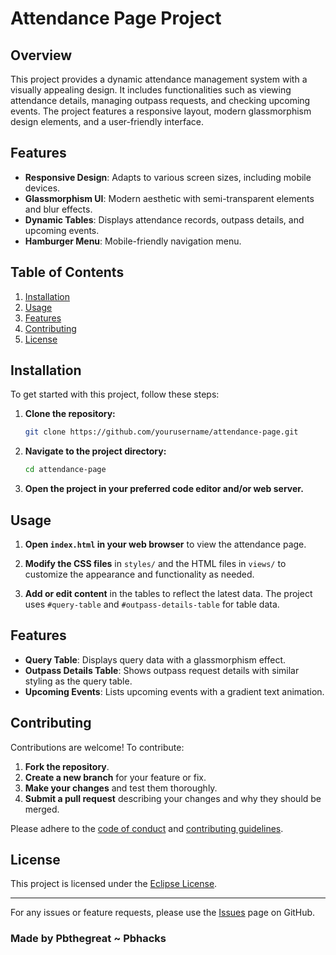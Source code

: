 # Attendance Page Project

## Overview

This project provides a dynamic attendance management system with a visually appealing design. It includes functionalities such as viewing attendance details, managing outpass requests, and checking upcoming events. The project features a responsive layout, modern glassmorphism design elements, and a user-friendly interface.

## Features

- **Responsive Design**: Adapts to various screen sizes, including mobile devices.
- **Glassmorphism UI**: Modern aesthetic with semi-transparent elements and blur effects.
- **Dynamic Tables**: Displays attendance records, outpass details, and upcoming events.
- **Hamburger Menu**: Mobile-friendly navigation menu.

## Table of Contents

1. [Installation](#installation)
2. [Usage](#usage)
3. [Features](#features)
4. [Contributing](#contributing)
5. [License](#license)

## Installation

To get started with this project, follow these steps:

1. **Clone the repository:**

    ```bash
    git clone https://github.com/yourusername/attendance-page.git
    ```

2. **Navigate to the project directory:**

    ```bash
    cd attendance-page
    ```

3. **Open the project in your preferred code editor and/or web server.**

## Usage

1. **Open `index.html` in your web browser** to view the attendance page.

2. **Modify the CSS files** in `styles/` and the HTML files in `views/` to customize the appearance and functionality as needed.

3. **Add or edit content** in the tables to reflect the latest data. The project uses `#query-table` and `#outpass-details-table` for table data.

## Features

- **Query Table**: Displays query data with a glassmorphism effect.
- **Outpass Details Table**: Shows outpass request details with similar styling as the query table.
- **Upcoming Events**: Lists upcoming events with a gradient text animation.

## Contributing

Contributions are welcome! To contribute:

1. **Fork the repository**.
2. **Create a new branch** for your feature or fix.
3. **Make your changes** and test them thoroughly.
4. **Submit a pull request** describing your changes and why they should be merged.

Please adhere to the [code of conduct](CODE_OF_CONDUCT.md) and [contributing guidelines](CONTRIBUTING.md).

## License

This project is licensed under the [Eclipse License](LICENSE).

---

For any issues or feature requests, please use the [Issues](https://github.com/yourusername/attendance-page/issues) page on GitHub.
### Made by Pbthegreat ~ Pbhacks
